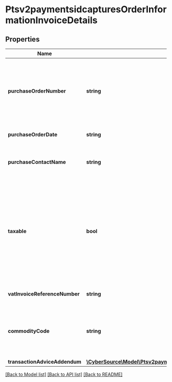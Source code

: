 # Ptsv2paymentsidcapturesOrderInformationInvoiceDetails

## Properties
Name | Type | Description | Notes
------------ | ------------- | ------------- | -------------
**purchaseOrderNumber** | **string** | Value used by your customer to identify the order. This value is typically a purchase order number. CyberSource recommends that you do not populate the field with all zeros or nines. | [optional] 
**purchaseOrderDate** | **string** | Date the order was processed. &#x60;Format: YYYY-MM-DD&#x60;. | [optional] 
**purchaseContactName** | **string** | The name of the individual or the company contacted for company authorized purchases. | [optional] 
**taxable** | **bool** | Flag that indicates whether an order is taxable. This value must be true if the sum of all _lineItems[].taxAmount_ values &gt; 0.  If you do not include any &#x60;lineItems[].taxAmount&#x60; values in your request, CyberSource does not include &#x60;invoiceDetails.taxable&#x60; in the data it sends to the processor.  Possible values:  - **true**  - **false** | [optional] 
**vatInvoiceReferenceNumber** | **string** | VAT invoice number associated with the transaction. | [optional] 
**commodityCode** | **string** | International description code of the overall order&#39;s goods or services or the Categorizes purchases for VAT reporting. Contact your acquirer for a list of codes. | [optional] 
**transactionAdviceAddendum** | [**\CyberSource\Model\Ptsv2paymentsOrderInformationInvoiceDetailsTransactionAdviceAddendum[]**](Ptsv2paymentsOrderInformationInvoiceDetailsTransactionAdviceAddendum.md) |  | [optional] 

[[Back to Model list]](../README.md#documentation-for-models) [[Back to API list]](../README.md#documentation-for-api-endpoints) [[Back to README]](../README.md)


